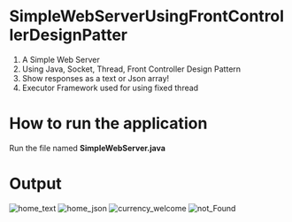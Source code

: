 # SimpleWebServerUsingFrontControllerDesignPatter

1. A Simple Web Server
2. Using Java, Socket, Thread, Front Controller Design Pattern
3. Show responses as a text or Json array!
4. Executor Framework used for using fixed thread

# How to run the application
Run the file named <b>SimpleWebServer.java</b>

# Output
![home_text](https://user-images.githubusercontent.com/72871091/159130470-87666396-d67c-48d6-b35f-a54674971fad.png)
![home_json](https://user-images.githubusercontent.com/72871091/159155250-c142f3dd-c224-4bc3-9912-eae975ebd156.png)
![currency_welcome](https://user-images.githubusercontent.com/72871091/159130479-dbbe20fa-1d66-4535-8252-5e9e90b3dee9.png)
![not_Found](https://user-images.githubusercontent.com/72871091/159130482-dad656c9-c4a3-4ebf-91d4-847fd732fed6.png)

